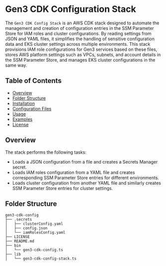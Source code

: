 # Gen3 CDK Configuration Stack

The `Gen3 CDK Config Stack` is an AWS CDK stack designed to automate the management and creation of configuration entries in the SSM Parameter Store for IAM roles and cluster configurations. By reading settings from JSON and YAML files, it simplifies the handling of sensitive configuration data and EKS cluster settings across multiple environments. This stack provisions IAM role configurations for Gen3 services based on these files, stores AWS platform settings such as VPCs, subnets, and account details in the SSM Parameter Store, and manages EKS cluster configurations in the same way.

## Table of Contents

- [Overview](#overview)
- [Folder Structure](#folder-structure)
- [Installation](#installation)
- [Configuration Files](#configuration-files)
- [Usage](#usage)
- [Examples](#examples)
- [License](#license)

## Overview

The stack performs the following tasks:
- Loads a JSON configuration from a file and creates a Secrets Manager secret.
- Loads IAM roles configuration from a YAML file and creates corresponding SSM Parameter Store entries for different environments.
- Loads cluster configuration from another YAML file and similarly creates SSM Parameter Store entries for cluster settings.

## Folder Structure

```
gen3-cdk-config
├── .secrets
│   ├── clusterConfig.yaml
│   ├── config.json
│   └── iamRolesConfig.yaml
├── LICENSE
├── README.md
├── bin
│   └── gen3-cdk-config.ts
├── lib
│   └── gen3-cdk-config-stack.ts

```